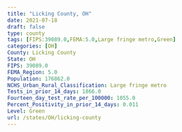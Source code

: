 ```yaml
---
title: "Licking County, OH"
date: 2021-07-18
draft: false
type: county
tags: [FIPS:39089.0,FEMA:5.0,Large fringe metro,Green]
categories: [OH]
County: Licking County
State: OH
FIPS: 39089.0
FEMA_Region: 5.0
Population: 176862.0
NCHS_Urban_Rural_Classification: Large fringe metro
Tests_in_prior_14_days: 1866.0
Fourteen_day_test_rate_per_100000: 1055.0
Percent_Positivity_in_prior_14_days: 0.011
Level: Green
url: /states/OH/licking-county
---
```



